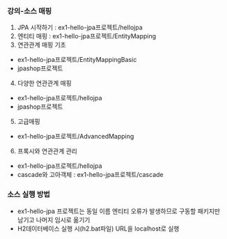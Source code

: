 ### 강의-소스 매핑
1) JPA 시작하기 : ex1-hello-jpa프로젝트/hellojpa
2) 엔티티 매핑 : ex1-hello-jpa프로젝트/EntityMapping
3) 연관관계 매핑 기초
- ex1-hello-jpa프로젝트/EntityMappingBasic
- jpashop프로젝트

4) 다양한 연관관계 매핑
- ex1-hello-jpa프로젝트/hellojpa
- jpashop프로젝트

5) 고급매핑
- ex1-hello-jpa프로젝트/AdvancedMapping

6) 프록시와 연관관계 관리
- ex1-hello-jpa프로젝트/hellojpa
- cascade와 고아객체 : ex1-hello-jpa프로젝트/cascade



### 소스 실행 방법
* ex1-hello-jpa 프로젝트는 동일 이름 엔티티 오류가 발생하므로 구동할 패키지만 남기고 나머지 임시로 옮기기
* H2데이터베이스 실행 시(h2.bat파일) URL을 localhost로 실행